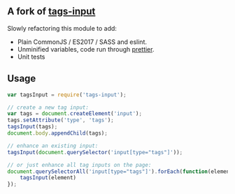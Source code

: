 ## A fork of [tags-input](https://github.com/developit/tags-input)

Slowly refactoring this module to add:

 - Plain CommonJS  / ES2017 / SASS and eslint.
 - Unminified variables, code run through [prettier](https://github.com/prettier/prettier-eslint-cli).
 - Unit tests

## Usage

```js
var tagsInput = require('tags-input');

// create a new tag input:
var tags = document.createElement('input');
tags.setAttribute('type', 'tags');
tagsInput(tags);
document.body.appendChild(tags);

// enhance an existing input:
tagsInput(document.querySelector('input[type="tags"]'));

// or just enhance all tag inputs on the page:
document.querySelectorAll('input[type="tags"]').forEach(function(element){
    tagsInput(element)
});
```
